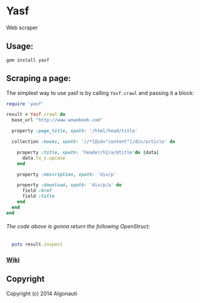 # Yasf

Web scraper

## Usage:

``gem install yasf``


## Scraping a page:

The simplest way to use yasf is by calling ``Yasf.crawl`` and passing it a block:

```ruby
require 'yasf'

result = Yasf.crawl do
  base_url "http://www.wowebook.com"

  property :page_title, xpath: '/html/head/title'

  collection :books, xpath: '//*[@id="content"]/div/article' do

    property :title, xpath: 'header/h2/a/@title'do |data|
      data.to_s.upcase
    end

    property :description, xpath: 'div/p'

    property :download, xpath: 'div/p/a' do
      field :href
      field :title
    end
  end
end
```
###### The code above is gonna return the following OpenStruct:

```ruby
  puts result.inspect
```

### [Wiki](http://github.com/algonauti/yasf/wiki)

## Copyright

Copyright (c) 2014 Algonauti
